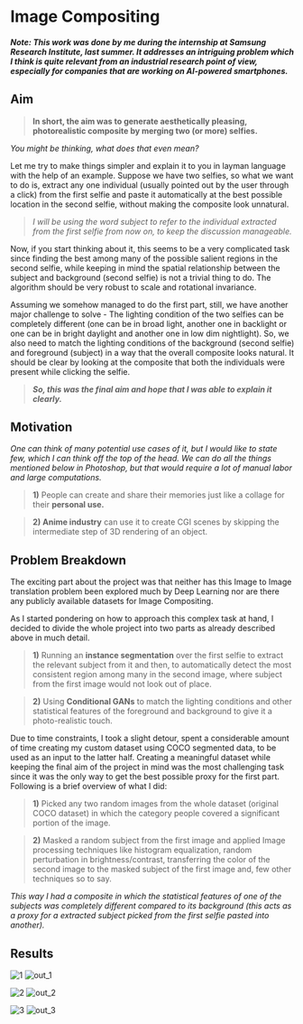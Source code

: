 # Image Compositing

#### *Note: This work was done by me during the internship at Samsung Research Institute, last summer. It addresses an intriguing problem which I think is quite relevant from an industrial research point of view, especially for companies that are working on AI-powered smartphones.*

## Aim
>**In short, the aim was to generate aesthetically pleasing, photorealistic composite by merging two (or more) selfies.**

*You might be thinking, what does that even mean?*

Let me try to make things simpler and explain it to you in layman language with the help of an example. Suppose we have two selfies, so what we want to do is, extract any one individual (usually pointed out by the user through a click) from the first selfie and paste it automatically at the best possible location in the second selfie, without making the composite look unnatural. 

>*I will be using the word subject to refer to the individual extracted from the first selfie from now on, to keep the discussion manageable.* 

Now, if you start thinking about it, this seems to be a very complicated task since finding the best among many of the possible salient regions in the second selfie, while keeping in mind the spatial relationship between the subject and background (second selfie) is not a trivial thing to do. The algorithm should be very robust to scale and rotational invariance. 

Assuming we somehow managed to do the first part, still, we have another major challenge to solve - The lighting condition of the two selfies can be completely different (one can be in broad light, another one in backlight or one can be in bright daylight and another one in low dim nightlight). So, we also need to match the lighting conditions of the background (second selfie) and foreground (subject) in a way that the overall composite looks natural. It should be clear by looking at the composite that both the individuals were present while clicking the selfie.

>***So, this was the final aim and hope that I was able to explain it clearly.*** 

## Motivation

*One can think of many potential use cases of it, but I would like to state few, which I can think off the top of the head. We can do all the things mentioned below in Photoshop, but that would require a lot of manual labor and large computations.*

> **1)** People can create and share their memories just like a collage for their **personal use.**

> **2) Anime industry** can use it to create CGI scenes by skipping the intermediate step of 3D rendering of an object.    

## Problem Breakdown
The exciting part about the project was that neither has this Image to Image translation problem been explored much by Deep Learning
nor are there any publicly available datasets for Image Compositing. 

As I started pondering on how to approach this complex task at hand, I decided to divide the whole project into two parts as already described above in much detail. 

> **1)** Running an **instance segmentation** over the first selfie to extract the relevant subject from it and then, to automatically detect the most consistent region among many in the second image, where subject from the first image would not look out of place.

> **2)** Using **Conditional GANs** to match the lighting conditions and other statistical features of the foreground and background to give it a photo-realistic touch.

Due to time constraints, I took a slight detour, spent a considerable amount of time creating my custom dataset using COCO segmented data, to be used as an input to the latter half. Creating a meaningful dataset while keeping the final aim of the project in mind
was the most challenging task since it was the only way to get the best possible proxy for the first part. Following is a brief overview of what I did: 

> **1)** Picked any two random images from the whole dataset (original COCO dataset) in which the category people covered a significant portion of the image. 

> **2)** Masked a random subject from the first image and applied Image processing techniques like histogram equalization, random perturbation in brightness/contrast, transferring the color of the second image to the masked subject of the first image and, few other techniques so to say. 

*This way I had a composite in which the statistical features of one of the subjects was completely different compared to its
background (this acts as a proxy for a extracted subject picked from the first selfie pasted into another).*





## Results
![1](https://user-images.githubusercontent.com/41862477/49270708-952ca880-f490-11e8-86a7-e9b5e2e483ad.JPG)
![out_1](https://user-images.githubusercontent.com/41862477/49270712-95c53f00-f490-11e8-97c6-878247047365.JPG)

![2](https://user-images.githubusercontent.com/41862477/49270709-95c53f00-f490-11e8-8ca8-384542f324dc.JPG)
![out_2](https://user-images.githubusercontent.com/41862477/49270713-965dd580-f490-11e8-92dd-cdd37dd2e3be.JPG)

![3](https://user-images.githubusercontent.com/41862477/49270711-95c53f00-f490-11e8-99cc-47ec16ddc6d6.JPG)
![out_3](https://user-images.githubusercontent.com/41862477/49270714-965dd580-f490-11e8-8fe9-f889bd42fd2f.JPG)
